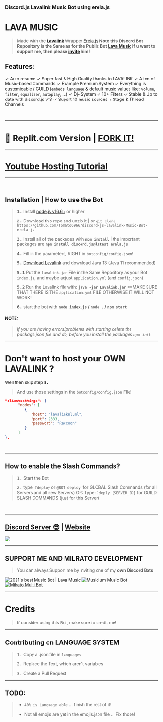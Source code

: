 ### Discord.js Lavalink Music Bot using erela.js

# LAVA MUSIC 

> Made with the [**Lavalink**](https://github.com/freyacodes/Lavalink) Wrapper [Erela.js](https://erelajs-docs.netlify.app/docs/gettingstarted.html) **Note this Discord Bot Repository is the Same as for the Public Bot [Lava Music](https://lava.milrato.dev) if u want to support me, then please [invite](https://lava.milrato.dev) him!**

## Features:
✓ Auto resume
✓ Super fast & High Quality thanks to LAVALINK
✓ A ton of Music-based Commands
✓ Example Premium System 
✓ Everything is customicable / GUILD (`embeds`, `language` & default music values like: `volume`, `filter`, `equalizer`, `autoplay`, ...)
✓ Dj- System
✓ 10+ Filters
✓ Stable & Up to date with discord.js v13
✓ Suport 10 music sources + Stage & Thread Channels

<br/>

***

# 🖤 Replit.com Version | [FORK IT!](https://replit.com/@OxyTomato/Lava-Music?v=1)

***

# [Youtube Hosting Tutorial](https://www.youtube.com/watch?v=AnYTaFPB4f8)

***

<br/>

## Installation | How to use the Bot

> **<kbd>1.</kbd>** Install [node.js v16.6+](https://nodejs.org/en) or higher
> 
> **<kbd>2.</kbd>** Download this repo and unzip it | or `git clone https://github.com/Tomato6966/discord-js-lavalink-Music-Bot-erela-js`
> 
> **<kbd>3.</kbd>** Install all of the packages with **`npm install`** | the important packages are   **`npm install discord.js@latest erela.js`**
> 
> **<kbd>4.</kbd>** Fill in the parameters, RIGHT in `botconfig/config.json`!
> 
> **<kbd>5.</kbd>** [Download Lavalink](https://github.com/freyacodes/Lavalink/releases/download/3.4/Lavalink.jar) and download Java 13 (Java 11 recommended)
> 
> **<kbd>5.1</kbd>** Put the `lavalink.jar` File in the Same Repository as your Bot `index.js`, and maybe adjust `application.yml` (and `config.json`) 
> 
> **<kbd>5.2</kbd>** Run the Lavalink file with: **`java -jar Lavalink.jar`**
> **MAKE SURE THAT THERE IS THE `application.yml` FILE OTHERWISE IT WILL NOT WORK!
> 
> **<kbd>6.</kbd>** start the bot with **`node index.js` / `node .` / `npm start`**

#### **NOTE:**
> *If you are having errors/problems with starting delete the package.json file and do, before you install the packages `npm init`*

***

# Don't want to host your OWN **LAVALINK** ?

Well then skip step **` 5. `**

> And use those settings in the `botconfig/config.json` FIle!

```json
"clientsettings": {
      "nodes": [
         {
            "host": "lavalinknl.ml",
            "port": 2333,
            "password": "Raccoon"
         }
      ]
},
```

<br/>

***

## How to enable the Slash Commands?

> <kbd>1.</kbd> Start the Bot!
> 
> <kbd>2.</kbd> type: `?deploy` or `@BOT deploy`, for GLOBAL Slash Commands (for all Servers and all new Servers)
> OR: Type: `?deply [SERVER_ID]` for GUILD SLASH COMMANDS (just for this Server)

<br/>

***

## [Discord Server 😎](https://discord.gg/milrato) | [Website](https://milrato.dev)
<a href="https://discord.gg/milrato"><img src="https://discord.com/api/guilds/773668217163218944/widget.png?style=banner2"></a>

***

## SUPPORT ME AND MILRATO DEVELOPMENT

> You can always Support me by inviting one of my **own Discord Bots**

[![2021's best Music Bot | Lava Music](https://cdn.discordapp.com/attachments/748533465972080670/817088638780440579/test3.png)](https://lava.milrato.dev)
[![Musicium Music Bot](https://cdn.discordapp.com/attachments/742446682381221938/770055673965707264/test1.png)](https://musicium.musicium.dev)
[![Milrato Multi Bot](https://cdn.discordapp.com/attachments/742446682381221938/770056826724679680/test1.png)](https://milrato.milrato.dev)

***

# Credits

> If consider using this Bot, make sure to credit me!

***

## Contributing on LANGUAGE SYSTEM

> <kbd>1.</kbd> Copy a .json file in `languages`
> 
> <kbd>2.</kbd> Replace the Text, which aren't variables
> 
> <kbd>3.</kbd> Create a Pull Request

***

## TODO:

> - `40% is Language able` ... finish the rest of it!
> 
> - Not all emojis are yet in the emojis.json file ... Fix those!

